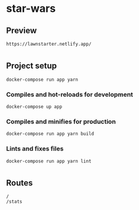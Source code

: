 # star-wars

## Preview
`https://lawnstarter.netlify.app/`

# 
## Project setup
```
docker-compose run app yarn
```

### Compiles and hot-reloads for development
```
docker-compose up app
```

### Compiles and minifies for production
```
docker-compose run app yarn build
```

### Lints and fixes files
```
docker-compose run app yarn lint
```

#
## Routes
```
/
/stats
```
